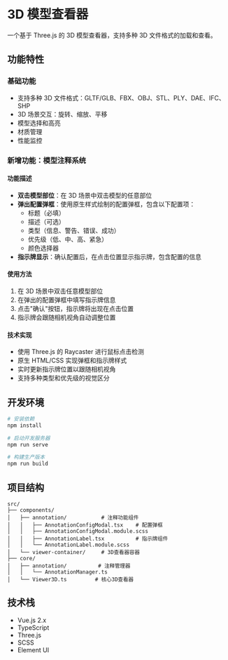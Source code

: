 # 3D 模型查看器

一个基于 Three.js 的 3D 模型查看器，支持多种 3D 文件格式的加载和查看。

## 功能特性

### 基础功能

- 支持多种 3D 文件格式：GLTF/GLB、FBX、OBJ、STL、PLY、DAE、IFC、SHP
- 3D 场景交互：旋转、缩放、平移
- 模型选择和高亮
- 材质管理
- 性能监控

### 新增功能：模型注释系统

#### 功能描述

- **双击模型部位**：在 3D 场景中双击模型的任意部位
- **弹出配置弹框**：使用原生样式绘制的配置弹框，包含以下配置项：
  - 标题（必填）
  - 描述（可选）
  - 类型（信息、警告、错误、成功）
  - 优先级（低、中、高、紧急）
  - 颜色选择器
- **指示牌显示**：确认配置后，在点击位置显示指示牌，包含配置的信息

#### 使用方法

1. 在 3D 场景中双击任意模型部位
2. 在弹出的配置弹框中填写指示牌信息
3. 点击"确认"按钮，指示牌将出现在点击位置
4. 指示牌会跟随相机视角自动调整位置

#### 技术实现

- 使用 Three.js 的 Raycaster 进行鼠标点击检测
- 原生 HTML/CSS 实现弹框和指示牌样式
- 实时更新指示牌位置以跟随相机视角
- 支持多种类型和优先级的视觉区分

## 开发环境

```bash
# 安装依赖
npm install

# 启动开发服务器
npm run serve

# 构建生产版本
npm run build
```

## 项目结构

```
src/
├── components/
│   ├── annotation/           # 注释功能组件
│   │   ├── AnnotationConfigModal.tsx    # 配置弹框
│   │   ├── AnnotationConfigModal.module.scss
│   │   ├── AnnotationLabel.tsx          # 指示牌组件
│   │   └── AnnotationLabel.module.scss
│   └── viewer-container/     # 3D查看器容器
├── core/
│   ├── annotation/          # 注释管理器
│   │   └── AnnotationManager.ts
│   └── Viewer3D.ts         # 核心3D查看器
```

## 技术栈

- Vue.js 2.x
- TypeScript
- Three.js
- SCSS
- Element UI
